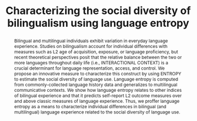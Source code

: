 ---
key: gulliferCharacterizingSocialDiversity2020
title: 'Characterizing the social diversity of bilingualism using language entropy'
year: 2020
authors:
  - family: Gullifer
    given: Jason W.
  - family: Titone
    given: Debra
journal: 'Bilingualism: Language and Cognition'
abstract: >-
  Bilingual and multilingual individuals exhibit variation in everyday language experience.
  Studies on bilingualism account for individual differences with measures such as L2 age of
  acquisition, exposure, or language proficiency, but recent theoretical perspectives posit that the
  relative balance between the two or more languages throughout daily life (i.e., INTERACTIONAL
  CONTEXT) is a crucial determinant for language representation, access, and control. We propose
  an innovative measure to characterize this construct by using ENTROPY to estimate the social
  diversity of language use. Language entropy is computed from commonly-collected language
  history data and generalizes to multilingual communicative contexts. We show how language
  entropy relates to other indices of bilingual experience and that it predicts self-report L2 outcome
  measures over and above classic measures of language experience. Thus, we proffer language
  entropy as a means to characterize individual differences in bilingual (and multilingual) language
  experience related to the social diversity of language use.

filename: gullifer titone entropy preprint.pdf
journal_url: https://www.cambridge.org/core/journals/bilingualism-language-and-cognition/article/abs/characterizing-the-social-diversity-of-bilingualism-using-language-entropy/BCA277F72A02D8834C53E4F9090FF7FD
---